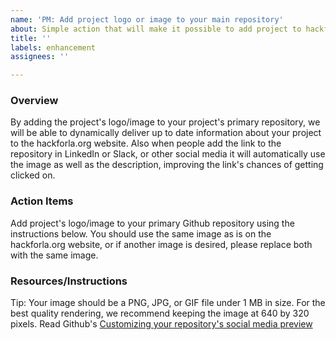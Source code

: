 ```yaml
---
name: 'PM: Add project logo or image to your main repository'
about: Simple action that will make it possible to add project to hackforla.org website
title: ''
labels: enhancement
assignees: ''

---
```


### Overview
By adding the project's logo/image to your project's primary repository, we will be able to dynamically deliver up to date information about your project to the hackforla.org website.  Also when people add the link to the repository in LinkedIn or Slack, or other social media it will automatically use the image as well as the description, improving the link's chances of getting clicked on.

### Action Items
Add project's logo/image to your primary Github repository using the instructions below.  You should use the same image as is on the hackforla.org website, or if another image is desired, please replace both with the same image.

### Resources/Instructions
Tip: Your image should be a PNG, JPG, or GIF file under 1 MB in size. For the best quality rendering, we recommend keeping the image at 640 by 320 pixels.
Read Github's [Customizing your repository's social media preview](https://help.github.com/en/articles/customizing-your-repositorys-social-media-preview)
